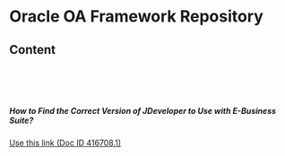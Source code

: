 # Oracle OA Framework Repository


## Content

<br><br><br> 
##### How to Find the Correct Version of JDeveloper to Use with E-Business Suite?
<a href="https://support.oracle.com/epmos/faces/DocumentDisplay?_afrLoop=889120142946313&id=416708.1&_afrWindowMode=0&_adf.ctrl-state=2mb7780p0_81">Use this link (Doc ID 416708.1)</a>
